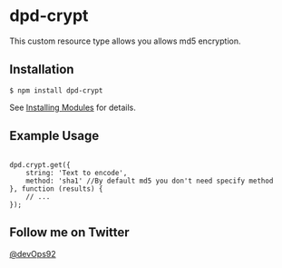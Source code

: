 # dpd-crypt

This custom resource type allows you allows md5 encryption.

## Installation

`$ npm install dpd-crypt`

See [Installing Modules](http://docs.deployd.com/docs/using-modules/) for details.

## Example Usage

```

dpd.crypt.get({
    string: 'Text to encode',
    method: 'sha1' //By default md5 you don't need specify method
}, function (results) {
    // ...
});

```

## Follow me on Twitter

[@devOps92](https://twitter.com/devOps92)